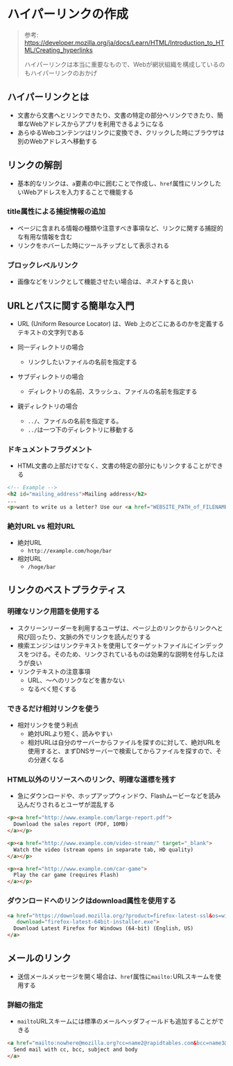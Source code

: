 # ハイパーリンクの作成

> 参考: https://developer.mozilla.org/ja/docs/Learn/HTML/Introduction_to_HTML/Creating_hyperlinks
>
> ハイパーリンクは本当に重要なもので、Webが網状組織を構成しているのもハイパーリンクのおかげ

## ハイパーリンクとは

- 文書から文書へとリンクできたり、文書の特定の部分へリンクできたり、簡単なWebアドレスからアプリを利用できるようになる
- あらゆるWebコンテンツはリンクに変換でき、クリックした時にブラウザは別のWebアドレスへ移動する

## リンクの解剖

- 基本的なリンクは、`a`要素の中に囲むことで作成し、`href`属性にリンクしたいWebアドレスを入力することで機能する

### title属性による捕捉情報の追加

- ページに含まれる情報の種類や注意すべき事項など、リンクに関する捕捉的な有用な情報を含む
- リンクをホバーした時にツールチップとして表示される

### ブロックレベルリンク

- 画像などをリンクとして機能させたい場合は、*ネスト*すると良い

## URLとパスに関する簡単な入門

- URL (Uniform Resource Locator) は、Web 上のどこにあるのかを定義するテキストの文字列である

- 同一ディレクトリの場合
  - リンクしたいファイルの名前を指定する
- サブディレクトリの場合
  - ディレクトリの名前、スラッシュ、ファイルの名前を指定する
- 親ディレクトリの場合
  - `../`、ファイルの名前を指定する。
  - `../`は一つ下のディレクトリに移動する

### ドキュメントフラグメント

- HTML文書の上部だけでなく、文書の特定の部分にもリンクすることができる

```html
<!-- Example -->
<h2 id="mailing_address">Mailing address</h2>
...
<p>want to write us a letter? Use our <a href="WEBSITE_PATH_of_FILENAME#mailing_address">mailing address</a>.</p>
```

### 絶対URL vs 相対URL

- 絶対URL
  - `http://example.com/hoge/bar`
- 相対URL
  - `/hoge/bar`

## リンクのベストプラクティス

### 明確なリンク用語を使用する

- スクリーンリーダーを利用するユーザは、ページ上のリンクからリンクへと飛び回ったり、文脈の外でリンクを読んだりする
- 検索エンジンはリンクテキストを使用してターゲットファイルにインデックスをつける。そのため、リンクされているものは効果的な説明を付与したほうが良い
- リンクテキストの注意事項
  - URL、〜へのリンクなどを書かない
  - なるべく短くする

### できるだけ相対リンクを使う

- 相対リンクを使う利点
  - 絶対URLより短く、読みやすい
  - 相対URLは自分のサーバーからファイルを探すのに対して、絶対URLを使用すると、まずDNSサーバーで検索してからファイルを探すので、その分遅くなる

### HTML以外のリソースへのリンク、明確な道標を残す

- 急にダウンロードや、ホップアップウィンドウ、Flashムービーなどを読み込んだりされるとユーザが混乱する

```html
<p><a href="http://www.example.com/large-report.pdf">
  Download the sales report (PDF, 10MB)
</a></p>

<p><a href="http://www.example.com/video-stream/" target="_blank">
  Watch the video (stream opens in separate tab, HD quality)
</a></p>

<p><a href="http://www.example.com/car-game">
  Play the car game (requires Flash)
</a></p>
```

### ダウンロードへのリンクはdownload属性を使用する

```html
<a href="https://download.mozilla.org/?product=firefox-latest-ssl&os=win64&lang=en-US"
   download="firefox-latest-64bit-installer.exe">
  Download Latest Firefox for Windows (64-bit) (English, US)
</a>
```

## メールのリンク

- 送信メールメッセージを開く場合は、`href`属性に`mailto:`URLスキームを使用する

### 詳細の指定

- `mailto`URLスキームには標準のメールヘッダフィールドも追加することができる

```html
<a href="mailto:nowhere@mozilla.org?cc=name2@rapidtables.com&bcc=name3@rapidtables.com&subject=The%20subject%20of%20the%20email&body=The%20body%20of%20the%20email">
  Send mail with cc, bcc, subject and body
</a>
```

